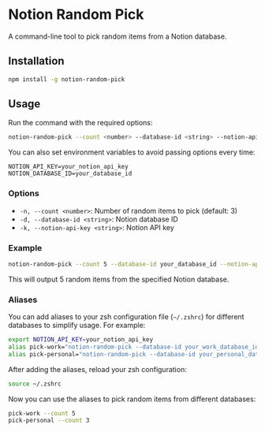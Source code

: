 # Notion Random Pick

A command-line tool to pick random items from a Notion database.

## Installation

```sh
npm install -g notion-random-pick
```

## Usage

Run the command with the required options:

```sh
notion-random-pick --count <number> --database-id <string> --notion-api-key <string>
```

You can also set environment variables to avoid passing options every time:

```env
NOTION_API_KEY=your_notion_api_key
NOTION_DATABASE_ID=your_database_id
```

### Options

- `-n, --count <number>`: Number of random items to pick (default: 3)
- `-d, --database-id <string>`: Notion database ID
- `-k, --notion-api-key <string>`: Notion API key

### Example

```sh
notion-random-pick --count 5 --database-id your_database_id --notion-api-key your_notion_api_key
```

This will output 5 random items from the specified Notion database.

### Aliases

You can add aliases to your zsh configuration file (`~/.zshrc`) for different databases to simplify usage. For example:

```sh
export NOTION_API_KEY=your_notion_api_key
alias pick-work="notion-random-pick --database-id your_work_database_id"
alias pick-personal="notion-random-pick --database-id your_personal_database_id"
```

After adding the aliases, reload your zsh configuration:

```sh
source ~/.zshrc
```

Now you can use the aliases to pick random items from different databases:

```sh
pick-work --count 5
pick-personal --count 3
```
